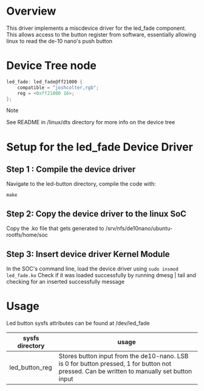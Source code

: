 # Overview

This driver implements a miscdevice driver for the led_fade component. This allows access to the button register from software, essentially allowing linux to read the de-10 nano's push button

# Device Tree node

```c
led_fade: led_fade@ff21000 {
    compatible = "joshcolter,rgb";
    reg = <0xff21000 16>;
};
```

>[!NOTE] 
>See README in \/linux\/dts directory for more info on the device tree

# Setup for the led_fade Device Driver

## Step 1 : Compile the device driver

Navigate to the led-button directory, compile the code with: 

```make```

## Step 2: Copy the device driver to the linux SoC

Copy the .ko file that gets generated to /srv/nfs/de10nano/ubuntu-rootfs/home/soc

## Step 3: Insert device driver Kernel Module

In the SOC's command line, load the device driver using
```sudo insmod led_fade.ko``` 
Check if it was loaded successfully by running dmesg | tail and checking for an inserted successfully message

# Usage
Led button sysfs attributes can be found at /dev/led_fade

|sysfs directory| usage|
|---------------|------|
|led_button_reg| Stores button input from the de10-nano. LSB is 0 for button pressed, 1 for button not pressed. Can be written to manually set button input|
